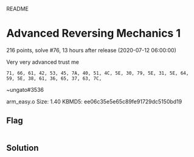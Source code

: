 README

# Advanced Reversing Mechanics 1
216 points, solve #76, 13 hours after release (2020-07-12 06:00:00)

Very very advanced trust me
```shell
71, 66, 61, 42, 53, 45, 7A, 40, 51, 4C, 5E, 30, 79, 5E, 31, 5E, 64, 59, 5E, 38, 61, 36, 65, 37, 63, 7C,
```

~ungato#3536

arm_easy.o Size: 1.40 KBMD5: ee06c35e5e65c89fe91729dc5150bd19

## Flag
```shell

```

## Solution